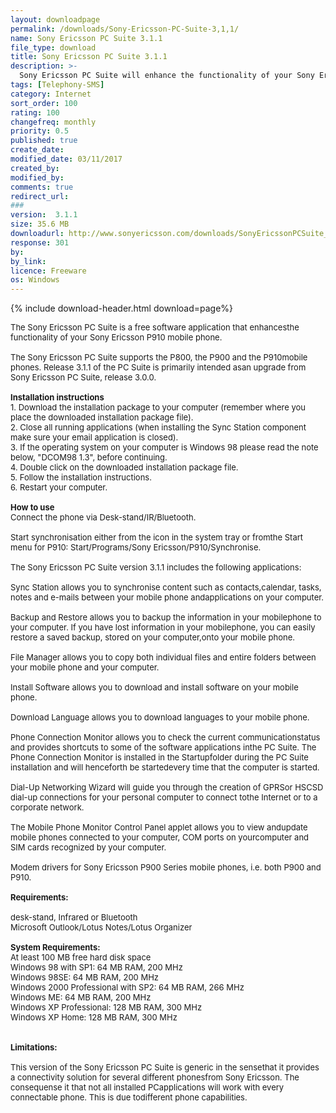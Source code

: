 ```yaml
---
layout: downloadpage
permalink: /downloads/Sony-Ericsson-PC-Suite-3,1,1/
name: Sony Ericsson PC Suite 3.1.1
file_type: download
title: Sony Ericsson PC Suite 3.1.1
description: >-
  Sony Ericsson PC Suite will enhance the functionality of your Sony Ericsson P8xx - P9xx mobile phone
tags: [Telephony-SMS]
category: Internet
sort_order: 100
rating: 100
changefreq: monthly
priority: 0.5
published: true
create_date: 
modified_date: 03/11/2017
created_by: 
modified_by: 
comments: true
redirect_url: 
### 
version:  3.1.1
size: 35.6 MB
downloadurl: http://www.sonyericsson.com/downloads/SonyEricssonPCSuite_3.1.1_EN.exe
response: 301
by: 
by_link: 
licence: Freeware
os: Windows
---
```


{% include download-header.html download=page%}

<p style="fix-download-text !important">
<p><font size="2"><p>The Sony Ericsson PC Suite is a free software application that enhancesthe functionality of your Sony Ericsson P910 mobile phone. <br />
<br />
The Sony Ericsson PC Suite supports the P800, the P900 and the P910mobile phones. Release 3.1.1 of the PC Suite is primarily intended asan upgrade from Sony Ericsson PC Suite, release 3.0.0. <br />
<br />
<strong>Installation instructions</strong><br />
1. Download the installation package to your computer (remember where you place the downloaded installation package file).<br />
2. Close all running applications (when installing the Sync Station component make sure your email</a> application is closed).<br />
3. If the operating system on your computer is Windows 98 please read the note below, "DCOM98 1.3", before continuing.<br />
4. Double click on the downloaded installation package file.<br />
5. Follow the installation instructions.<br />
6. Restart your computer. <br />
<br />
<strong>How </strong><strong>to use</strong><br />
Connect the phone via Desk-stand/IR/Bluetooth.<br />
<br />
Start synchronisation either from the icon in the system tray or fromthe Start menu for P910: Start/Programs/Sony Ericsson/P910/Synchronise.<br />
<br />
The Sony Ericsson PC Suite version 3.1.1 includes the following applications:<br />
<br />
Sync Station allows you to synchronise content such as contacts,calendar, tasks, notes and e-mails between your mobile phone andapplications on your computer.<br />
<br />
Backup and Restore allows you to backup the information in your mobilephone to your computer. If you have lost information in your mobilephone, you can easily restore a saved backup, stored on your computer,onto your mobile phone.<br />
<br />
File Manager allows you to copy both individual files and entire folders between your mobile phone and your computer.<br />
<br />
Install Software allows you to download and install software on your mobile phone.<br />
<br />
Download Language allows you to download languages to your mobile phone.<br />
<br />
Phone Connection Monitor allows you to check the current communicationstatus and provides shortcuts to some of the software applications inthe PC Suite. The Phone Connection Monitor is installed in the Startupfolder during the PC Suite installation and will henceforth be startedevery time that the computer is started.<br />
<br />
Dial-Up Networking Wizard will guide you through the creation of GPRSor HSCSD dial-up connections for your personal computer to connect tothe Internet or to a corporate network.<br />
<br />
The Mobile Phone Monitor Control Panel applet allows you to view andupdate mobile phones connected to your computer, COM ports on yourcomputer and SIM cards recognized by your computer.<br />
<br />
Modem drivers for Sony Ericsson P900 Series mobile phones, i.e. both P900 and P910. <br />
<br />
<span><strong>Requirements:</strong></span><br />
<br />
desk-stand, Infrared or Bluetooth<br />
Microsoft Outlook/Lotus Notes/Lotus Organizer<br />
<br />
<strong>System Requirements:</strong><br />
At least 100 MB free hard disk space<br />
Windows 98 with SP1: 64 MB RAM, 200 MHz<br />
Windows 98SE: 64 MB RAM, 200 MHz<br />
Windows 2000 Professional with SP2: 64 MB RAM, 266 MHz<br />
Windows ME: 64 MB RAM, 200 MHz<br />
Windows XP Professional: 128 MB RAM, 300 MHz<br />
Windows XP Home: 128 MB RAM, 300 MHz <br />
<br />
<br />
<span><strong>Limitations:</strong></span><br />
<br />
This version of the Sony Ericsson PC Suite is generic in the sensethat it provides a connectivity solution for several different phonesfrom Sony Ericsson. The consequense it that not all installed PCapplications will work with every connectable phone. This is due todifferent phone capabilities.</p></p></p>
